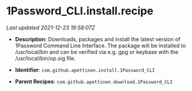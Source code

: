 # 1Password_CLI.install.recipe

_Last updated 2021-12-23 19:58:07Z_

- **Description**: Downloads, packages and install the latest version of 1Password Command Line Interface. The package will be installed to /usr/local/bin and can be verified via e.g. gpg or keybase with the /usr/local/bin/op.sig file.

- **Identifier**: `com.github.apettinen.install.1Password_CLI`

- **Parent Recipes**: `com.github.apettinen.download.1Password_CLI`